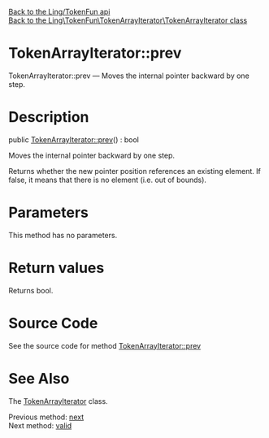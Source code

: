[Back to the Ling/TokenFun api](https://github.com/lingtalfi/TokenFun/blob/master/doc/api/Ling/TokenFun.md)<br>
[Back to the Ling\TokenFun\TokenArrayIterator\TokenArrayIterator class](https://github.com/lingtalfi/TokenFun/blob/master/doc/api/Ling/TokenFun/TokenArrayIterator/TokenArrayIterator.md)


TokenArrayIterator::prev
================



TokenArrayIterator::prev — Moves the internal pointer backward by one step.




Description
================


public [TokenArrayIterator::prev](https://github.com/lingtalfi/TokenFun/blob/master/doc/api/Ling/TokenFun/TokenArrayIterator/TokenArrayIterator/prev.md)() : bool




Moves the internal pointer backward by one step.

Returns whether the new pointer position references an existing element.
If false, it means that there is no element (i.e. out of bounds).




Parameters
================

This method has no parameters.


Return values
================

Returns bool.








Source Code
===========
See the source code for method [TokenArrayIterator::prev](https://github.com/lingtalfi/TokenFun/blob/master/TokenArrayIterator/TokenArrayIterator.php#L72-L78)


See Also
================

The [TokenArrayIterator](https://github.com/lingtalfi/TokenFun/blob/master/doc/api/Ling/TokenFun/TokenArrayIterator/TokenArrayIterator.md) class.

Previous method: [next](https://github.com/lingtalfi/TokenFun/blob/master/doc/api/Ling/TokenFun/TokenArrayIterator/TokenArrayIterator/next.md)<br>Next method: [valid](https://github.com/lingtalfi/TokenFun/blob/master/doc/api/Ling/TokenFun/TokenArrayIterator/TokenArrayIterator/valid.md)<br>

